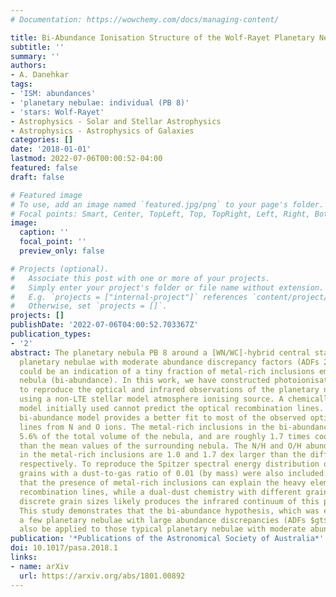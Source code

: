 ```yaml
---
# Documentation: https://wowchemy.com/docs/managing-content/

title: Bi-Abundance Ionisation Structure of the Wolf-Rayet Planetary Nebula PB 8
subtitle: ''
summary: ''
authors:
- A. Danehkar
tags:
- 'ISM: abundances'
- 'planetary nebulae: individual (PB 8)'
- 'stars: Wolf-Rayet'
- Astrophysics - Solar and Stellar Astrophysics
- Astrophysics - Astrophysics of Galaxies
categories: []
date: '2018-01-01'
lastmod: 2022-07-06T00:00:52-04:00
featured: false
draft: false

# Featured image
# To use, add an image named `featured.jpg/png` to your page's folder.
# Focal points: Smart, Center, TopLeft, Top, TopRight, Left, Right, BottomLeft, Bottom, BottomRight.
image:
  caption: ''
  focal_point: ''
  preview_only: false

# Projects (optional).
#   Associate this post with one or more of your projects.
#   Simply enter your project's folder or file name without extension.
#   E.g. `projects = ["internal-project"]` references `content/project/deep-learning/index.md`.
#   Otherwise, set `projects = []`.
projects: []
publishDate: '2022-07-06T04:00:52.703367Z'
publication_types:
- '2'
abstract: The planetary nebula PB 8 around a [WN/WC]-hybrid central star is one of
  planetary nebulae with moderate abundance discrepancy factors (ADFs 2-3), which
  could be an indication of a tiny fraction of metal-rich inclusions embedded in the
  nebula (bi-abundance). In this work, we have constructed photoionisation models
  to reproduce the optical and infrared observations of the planetary nebula PB 8
  using a non-LTE stellar model atmosphere ionising source. A chemically homogeneous
  model initially used cannot predict the optical recombination lines. However, a
  bi-abundance model provides a better fit to most of the observed optical recombination
  lines from N and O ions. The metal-rich inclusions in the bi-abundance model occupy
  5.6% of the total volume of the nebula, and are roughly 1.7 times cooler and denser
  than the mean values of the surrounding nebula. The N/H and O/H abundance ratios
  in the metal-rich inclusions are 1.0 and 1.7 dex larger than the diffuse warm nebula,
  respectively. To reproduce the Spitzer spectral energy distribution of PB 8, dust
  grains with a dust-to-gas ratio of 0.01 (by mass) were also included. It is found
  that the presence of metal-rich inclusions can explain the heavy element optical
  recombination lines, while a dual-dust chemistry with different grain species and
  discrete grain sizes likely produces the infrared continuum of this planetary nebula.
  This study demonstrates that the bi-abundance hypothesis, which was examined in
  a few planetary nebulae with large abundance discrepancies (ADFs $gt$ 10), could
  also be applied to those typical planetary nebulae with moderate abundance discrepancies.
publication: '*Publications of the Astronomical Society of Australia*'
doi: 10.1017/pasa.2018.1
links:
- name: arXiv
  url: https://arxiv.org/abs/1801.00892
---
```


